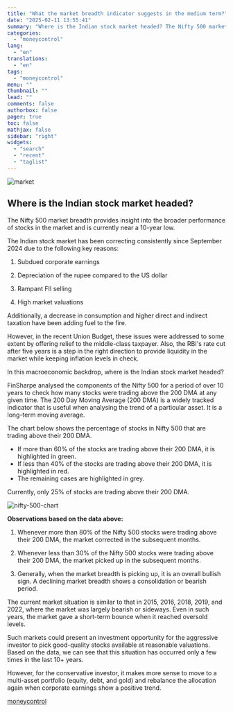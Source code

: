 ```yaml
---
title: "What the market breadth indicator suggests in the medium term?"
date: "2025-02-11 13:55:41"
summary: "Where is the Indian stock market headed? The Nifty 500 market breadth provides insight into the broader performance of stocks in the market and is currently near a 10-year low.The Indian stock market has been correcting consistently since September 2024 due to the following key reasons:1. Subdued corporate earnings2. Depreciation..."
categories:
  - "moneycontrol"
lang:
  - "en"
translations:
  - "en"
tags:
  - "moneycontrol"
menu: ""
thumbnail: ""
lead: ""
comments: false
authorbox: false
pager: true
toc: false
mathjax: false
sidebar: "right"
widgets:
  - "search"
  - "recent"
  - "taglist"
---
```


![market](//stat1.moneycontrol.com/mcnews//images/grey_bg.gif "market")

Where is the Indian stock market headed?
----------------------------------------

 
  

The Nifty 500 market breadth provides insight into the broader performance of stocks in the market and is currently near a 10-year low.

The Indian stock market has been correcting consistently since September 2024 due to the following key reasons:

1. Subdued corporate earnings

2. Depreciation of the rupee compared to the US dollar

3. Rampant FII selling

4. High market valuations

Additionally, a decrease in consumption and higher direct and indirect taxation have been adding fuel to the fire.

However, in the recent Union Budget, these issues were addressed to some extent by offering relief to the middle-class taxpayer. Also, the RBI's rate cut after five years is a step in the right direction to provide liquidity in the market while keeping inflation levels in check.

In this macroeconomic backdrop, where is the Indian stock market headed?

FinSharpe analysed the components of the Nifty 500 for a period of over 10 years to check how many stocks were trading above the 200 DMA at any given time. The 200 Day Moving Average (200 DMA) is a widely tracked indicator that is useful when analysing the trend of a particular asset. It is a long-term moving average.

The chart below shows the percentage of stocks in Nifty 500 that are trading above their 200 DMA.

* If more than 60% of the stocks are trading above their 200 DMA, it is highlighted in green.
* If less than 40% of the stocks are trading above their 200 DMA, it is highlighted in red.
* The remaining cases are highlighted in grey.

  
Currently, only 25% of stocks are trading above their 200 DMA.

![nifty-500-chart](https://images.moneycontrol.com/static-mcnews/2025/02/20250211054341_nifty-500-chart.png)

**Observations based on the data above:**

1) Whenever more than 80% of the Nifty 500 stocks were trading above their 200 DMA, the market corrected in the subsequent months.

2) Whenever less than 30% of the Nifty 500 stocks were trading above their 200 DMA, the market picked up in the subsequent months.

3) Generally, when the market breadth is picking up, it is an overall bullish sign. A declining market breadth shows a consolidation or bearish period.

The current market situation is similar to that in 2015, 2016, 2018, 2019, and 2022, where the market was largely bearish or sideways. Even in such years, the market gave a short-term bounce when it reached oversold levels.

Such markets could present an investment opportunity for the aggressive investor to pick good-quality stocks available at reasonable valuations. Based on the data, we can see that this situation has occurred only a few times in the last 10+ years.

However, for the conservative investor, it makes more sense to move to a multi-asset portfolio (equity, debt, and gold) and rebalance the allocation again when corporate earnings show a positive trend.

[moneycontrol](https://www.moneycontrol.com/news/opinion/what-the-market-breadth-indicator-suggests-in-the-medium-term-12936332.html)
